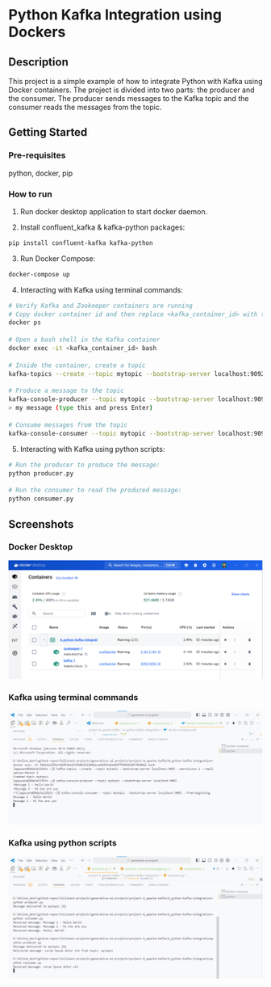 # Python Kafka Integration using Dockers

## Description

This project is a simple example of how to integrate Python with Kafka using Docker containers. The project is divided into two parts: the producer and the consumer. The producer sends messages to the Kafka topic and the consumer reads the messages from the topic.

## Getting Started

### Pre-requisites

python, docker, pip

### How to run

1. Run docker desktop application to start docker daemon.

2. Install confluent_kafka & kafka-python packages:

```bash
pip install confluent-kafka kafka-python
```

3. Run Docker Compose:

```bash
docker-compose up
```

4. Interacting with Kafka using terminal commands:

```sh
# Verify Kafka and Zookeeper containers are running
# Copy docker container id and then replace <kafka_container_id> with the actual container ID of the Kafka container.
docker ps

# Open a bash shell in the Kafka container
docker exec -it <kafka_container_id> bash

# Inside the container, create a topic
kafka-topics --create --topic mytopic --bootstrap-server localhost:9092 --partitions 1 --replication-factor 1

# Produce a message to the topic
kafka-console-producer --topic mytopic --bootstrap-server localhost:9092
> my message (type this and press Enter)

# Consume messages from the topic
kafka-console-consumer --topic mytopic --bootstrap-server localhost:9092 --from-beginning
```

5. Interacting with Kafka using python scripts:

```sh
# Run the producer to produce the message:
python producer.py

# Run the consumer to read the produced message:
python consumer.py
```

## Screenshots

### Docker Desktop

![docker desktop](./assets/image-1.png)

### Kafka using terminal commands

![producer-consumer in docker terminal](./assets/image.png)

### Kafka using python scripts

![running python files in terminal](./assets/image-2.png)
